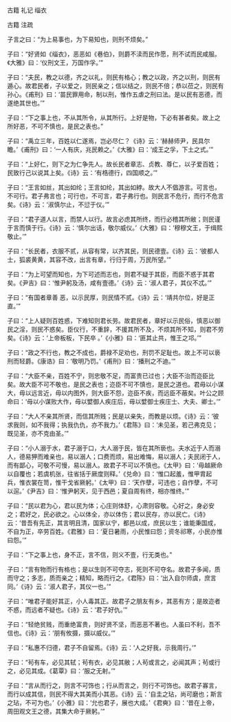  
 古籍 礼记 缁衣 
 
 
 
 
 
 古籍 注疏 
 
 

子言之曰：“为上易事也，为下易知也，则刑不烦矣。”

 
子曰：“好贤如《缁衣》，恶恶如《巷伯》，则爵不渎而民作愿，刑不试而民咸服。《大雅》曰：‘仪刑文王，万国作孚。’”

 
子曰：“夫民，教之以德，齐之以礼，则民有格心；教之以政，齐之以刑，则民有遁心。故君民者，子以爱之，则民亲之；信以结之，则民不倍；恭以莅之，则民有孙心。《甫刑》曰：‘苗民罪用命，制以刑，惟作五虐之刑曰法。是以民有恶德，而遂绝其世也。’”

 
子曰：“下之事上也，不从其所令，从其所行。上好是物，下必有甚者矣。故上之所好恶，不可不慎也，是民之表也。”

 
子曰：“禹立三年，百姓以仁遂焉，岂必尽仁？《诗》云：‘赫赫师尹，民具尔瞻。’《甫刑》曰：‘一人有庆，兆民赖之。’《大雅》曰：‘成王之孚，下土之式。’”

 
子曰：“上好仁，则下之为仁争先人。故长民者章志、贞教、尊仁，以子爱百姓；民致行己以说其上矣。《诗》云：‘有梏德行，四国顺之。’”

 
子曰：“王言如丝，其出如纶；王言如纶，其出如綍。故大人不倡游言。可言也，不可行。君子弗言也；可行也，不可言，君子弗行也。则民言不危行，而行不危言矣。《诗》云：‘淑慎尔止，不愆于仪。’”

 
子曰：“君子道人以言，而禁人以行。故言必虑其所终，而行必稽其所敝；则民谨于言而慎于行。《诗》云：‘慎尔出话，敬尔威仪。’《大雅》曰：‘穆穆文王，于缉熙敬止。’”

 
子曰：“长民者，衣服不贰，从容有常，以齐其民，则民德壹。《诗》云：‘彼都人士，狐裘黄黄，其容不改，出言有章，行归于周，万民所望。’”

 
子曰：“为上可望而知也，为下可述而志也，则君不疑于其臣，而臣不惑于其君矣。《尹吉》曰：‘惟尹躬及汤，咸有壹德。’《诗》云：‘淑人君子，其仪不忒。’”

 
子曰：“有国者章善 恶，以示民厚，则民情不贰。《诗》云：‘靖共尔位，好是正直。’”

 
子曰：“上人疑则百姓惑，下难知则君长劳。故君民者，章好以示民俗，慎恶以御民之淫，则民不惑矣。臣仪行，不重辞，不援其所不及，不烦其所不知，则君不劳矣。《诗》云：‘上帝板板，下民卒 。’《小雅》曰：‘匪其止共，惟王之邛。’”

 
子曰：“政之不行也，教之不成也，爵禄不足劝也，刑罚不足耻也。故上不可以亵刑而轻爵。《康诰》曰：‘敬明乃罚。’《甫刑》曰：‘播刑之不迪。’”

 
子曰：“大臣不亲，百姓不宁，则忠敬不足，而富贵已过也；大臣不治而迩臣比矣。故大臣不可不敬也，是民之表也；迩臣不可不慎也，是民之道也。君毋以小谋大，毋以远言近，毋以内图外，则大臣不怨，迩臣不疾，而远臣不蔽矣。叶公之顾命曰：‘毋以小谋败大作，毋以嬖御人疾庄后，毋以嬖御士疾庄士、大夫、卿士。’”

 
子曰：“大人不亲其所贤，而信其所贱；民是以亲失，而教是以烦。《诗》云：‘彼求我则，如不我得；执我仇仇，亦不我力。’《君陈》曰：‘未见圣，若己弗克见；既见圣，亦不克由圣。’”

 
子曰：“小人溺于水，君子溺于口，大人溺于民，皆在其所亵也。夫水近于人而溺人，德易狎而难亲也，易以溺人；口费而烦，易出难悔，易以溺人；夫民闭于人，而有鄙心，可敬不可慢，易以溺人。故君子不可以不慎也。《太甲》曰：‘毋越厥命以自覆也；若虞机张，往省括于厥度则释。’《兑命》曰：‘惟口起羞，惟甲胄起兵，惟衣裳在笥，惟干戈省厥躬。’《太甲》曰：‘天作孽，可违也；自作孽，不可以逭。’《尹吉》曰：‘惟尹躬天，见于西邑；夏自周有终，相亦惟终。’”

 
子曰：“民以君为心，君以民为体；心庄则体舒，心肃则容敬。心好之，身必安之；君好之，民必欲之。心以体全，亦以体伤；君以民存，亦以民亡。《诗》云：‘昔吾有先正，其言明且清，国家以宁，都邑以成，庶民以生；谁能秉国成，不自为正，卒劳百姓。《君雅》曰：‘夏日暑雨，小民惟曰怨；资冬祁寒，小民亦惟曰怨。’”

 
子曰：“下之事上也，身不正，言不信，则义不壹，行无类也。”

 
子曰：“言有物而行有格也；是以生则不可夺志，死则不可夺名。故君子多闻，质而守之；多志，质而亲之；精知，略而行之。《君陈》曰：‘出入自尔师虞，庶言同。’《诗》云：‘淑人君子，其仪一也。’”

 
子曰：“唯君子能好其正，小人毒其正。故君子之朋友有乡，其恶有方；是故迩者不惑，而远者不疑也。《诗》云：‘君子好仇。’”

 
子曰：“轻绝贫贱，而重绝富贵，则好贤不坚，而恶恶不著也。人虽曰不利，吾不信也。《诗》云：‘朋有攸摄，摄以威仪。’”

 
子曰：“私惠不归德，君子不自留焉。《诗》云：‘人之好我，示我周行。’”

 
子曰：“茍有车，必见其轼；茍有衣，必见其敝；人茍或言之，必闻其声；茍或行之，必见其成。《葛覃》曰：‘服之无射。’”

 
子曰：“言从而行之，则言不可饰也；行从而言之，则行不可饰也。故君子寡言，而行以成其信，则民不得大其美而小其恶。《诗》云：‘自圭之玷，尚可磨也；斯言之玷，不可为也。’《小雅》曰：‘允也君子，展也大成。’《君奭》曰：‘昔在上帝，周田观文王之德，其集大命于厥躬。’”

 
